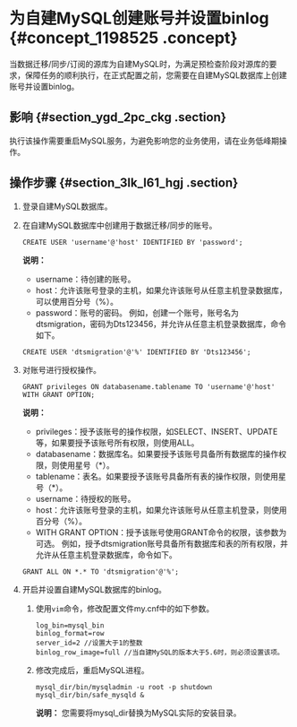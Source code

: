 # 为自建MySQL创建账号并设置binlog {#concept_1198525 .concept}

当数据迁移/同步/订阅的源库为自建MySQL时，为满足预检查阶段对源库的要求，保障任务的顺利执行，在正式配置之前，您需要在自建MySQL数据库上创建账号并设置binlog。

## 影响 {#section_ygd_2pc_ckg .section}

执行该操作需要重启MySQL服务，为避免影响您的业务使用，请在业务低峰期操作。

## 操作步骤 {#section_3lk_l61_hgj .section}

1.  登录自建MySQL数据库。
2.  在自建MySQL数据库中创建用于数据迁移/同步的账号。

    ``` {#codeblock_urb_pvd_ces}
    CREATE USER 'username'@'host' IDENTIFIED BY 'password';
    ```

    **说明：** 

    -   username：待创建的账号。
    -   host：允许该账号登录的主机，如果允许该账号从任意主机登录数据库，可以使用百分号（%）。
    -   password：账号的密码。
    例如，创建一个账号，账号名为dtsmigration，密码为Dts123456，并允许从任意主机登录数据库，命令如下。

    ``` {#codeblock_ypv_fpj_98m}
    CREATE USER 'dtsmigration'@'%' IDENTIFIED BY 'Dts123456';
    ```

3.  对账号进行授权操作。

    ``` {#codeblock_se3_4kr_aat}
    GRANT privileges ON databasename.tablename TO 'username'@'host' WITH GRANT OPTION;
    ```

    **说明：** 

    -   privileges：授予该账号的操作权限，如SELECT、INSERT、UPDATE等，如果要授予该账号所有权限，则使用ALL。
    -   databasename：数据库名。如果要授予该账号具备所有数据库的操作权限，则使用星号（\*）。
    -   tablename：表名。如果要授予该账号具备所有表的操作权限，则使用星号（\*）。
    -   username：待授权的账号。
    -   host：允许该账号登录的主机，如果允许该账号从任意主机登录，则使用百分号（%）。
    -   WITH GRANT OPTION：授予该账号使用GRANT命令的权限，该参数为可选。
    例如，授予dtsmigration账号具备所有数据库和表的所有权限，并允许从任意主机登录数据库，命令如下。

    ``` {#codeblock_2ph_zzw_69g}
    GRANT ALL ON *.* TO 'dtsmigration'@'%';
    ```

4.  开启并设置自建MySQL数据库的binlog。
    1.  使用`vim`命令，修改配置文件my.cnf中的如下参数。

        ``` {#codeblock_jor_dmh_vvm}
        log_bin=mysql_bin
        binlog_format=row
        server_id=2 //设置大于1的整数
        binlog_row_image=full //当自建MySQL的版本大于5.6时，则必须设置该项。
        ```

    2.  修改完成后，重启MySQL进程。

        ``` {#codeblock_8fn_m5h_zb8}
        mysql_dir/bin/mysqladmin -u root -p shutdown
        mysql_dir/bin/safe_mysqld &
        ```

        **说明：** 您需要将mysql\_dir替换为MySQL实际的安装目录。


